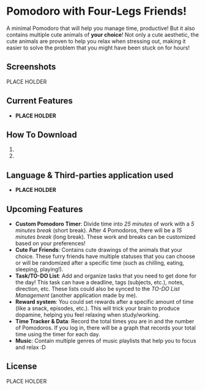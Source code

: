 # Pomodoro with Four-Legs Friends!
A minimal Pomodoro that will help you manage time, productive! But it also contains multiple cute animals of **your choice**! Not only a cute aesthetic, the cute animals are proven to help you relax when stressing out, making it easier to solve the problem that you might have been stuck on for hours! 

## Screenshots
PLACE HOLDER

## Current Features
- **PLACE HOLDER**

## How To Download
1. 
2. 

## Language & Third-parties application used
- **PLACE HOLDER**

## Upcoming Features
- **Custom Pomodoro Timer**: Divide time into *25 minutes* of work with a *5 minutes break* (short break). After 4 Pomodoros, there will be a *15 minutes break* (long break). These work and breaks can be customized based on your preferences!
- **Cute Fur Friends**: Contains cute drawings of the animals that your choice. These furry friends have multiple statuses that you can choose or will be randomized after a specific time (such as chilling, eating, sleeping, playing!). 
- **Task/TO-DO List**: Add and organize tasks that you need to get done for the day! This task can have a deadline, tags (subjects, etc.), notes, direction, etc. These lists could also be synced to the *TO-DO List Management* (another application made by me).
- **Reward system**: You could set rewards after a specific amount of time (like a snack, episodes, etc.). This will trick your brain to produce dopamine, helping you feel relaxing when study/working. 
- **Time Tracker & Data**: Record the total times you are in and the number of Pomodoros. If you log in, there will be a graph that records your total time using the timer for each day.
- **Music**: Contain multiple genres of music playlists that help you to focus and relax :D

## License
PLACE HOLDER
